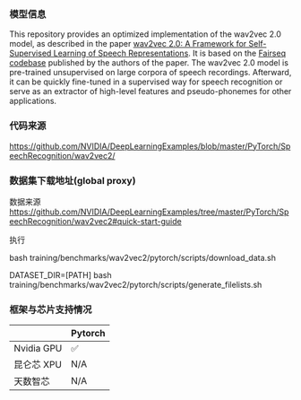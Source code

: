 ### 模型信息

This repository provides an optimized implementation of the wav2vec 2.0 model, as described in the paper [wav2vec 2.0: A Framework for Self-Supervised Learning of Speech Representations](https://proceedings.neurips.cc/paper/2020/file/92d1e1eb1cd6f9fba3227870bb6d7f07-Paper.pdf). It is based on the [Fairseq codebase](https://github.com/facebookresearch/fairseq) published by the authors of the paper. The wav2vec 2.0 model is pre-trained unsupervised on large corpora of speech recordings. Afterward, it can be quickly fine-tuned in a supervised way for speech recognition or serve as an extractor of high-level features and pseudo-phonemes for other applications.

### 代码来源

https://github.com/NVIDIA/DeepLearningExamples/blob/master/PyTorch/SpeechRecognition/wav2vec2/


### 数据集下载地址(global proxy)
数据来源 https://github.com/NVIDIA/DeepLearningExamples/tree/master/PyTorch/SpeechRecognition/wav2vec2#quick-start-guide

执行

bash training/benchmarks/wav2vec2/pytorch/scripts/download_data.sh

DATASET_DIR=[PATH]  bash training/benchmarks/wav2vec2/pytorch/scripts/generate_filelists.sh

### 框架与芯片支持情况
|            | Pytorch |
| ---------- | ------- | 
| Nvidia GPU | ✅      | 
| 昆仑芯 XPU | N/A      |  
| 天数智芯   | N/A      |
